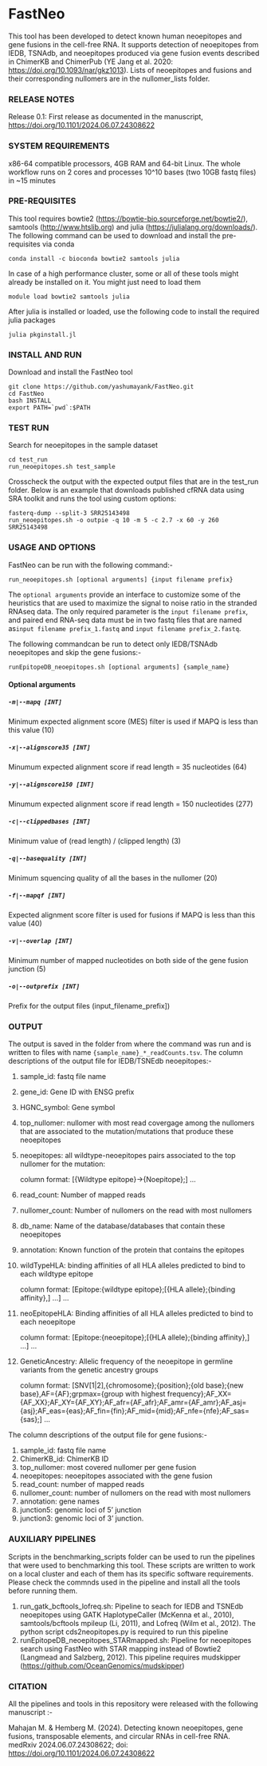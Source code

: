 # FastNeo
This tool has been developed to detect known human neoepitopes and gene fusions in the cell-free RNA. It supports detection of neoepitopes from IEDB, TSNAdb, and neoepitopes produced via gene fusion events described in ChimerKB and ChimerPub (YE Jang et al. 2020: https://doi.org/10.1093/nar/gkz1013). Lists of neoepitopes and fusions and their corresponding nullomers are in the nullomer_lists folder.

### RELEASE NOTES 
Release 0.1: First release as documented in the manuscript, https://doi.org/10.1101/2024.06.07.24308622

### SYSTEM REQUIREMENTS
x86-64 compatible processors, 4GB RAM and 64-bit Linux. The whole workflow runs on 2 cores and processes 10^10 bases (two 10GB fastq files) in ~15 minutes

### PRE-REQUISITES

This tool requires bowtie2 (https://bowtie-bio.sourceforge.net/bowtie2/), samtools (http://www.htslib.org) and julia (https://julialang.org/downloads/). The following command can be used to download and install the pre-requisites via conda
```
conda install -c bioconda bowtie2 samtools julia
```
In case of a high performance cluster, some or all of these tools might already be installed on it. You might just need to load them
```
module load bowtie2 samtools julia
```
After julia is installed or loaded, use the following code to install the required julia packages
```
julia pkginstall.jl
```

### INSTALL AND RUN

Download and install the FastNeo tool
```
git clone https://github.com/yashumayank/FastNeo.git
cd FastNeo
bash INSTALL
export PATH=`pwd`:$PATH
```

### TEST RUN 

Search for neoepitopes in the sample dataset
```
cd test_run
run_neoepitopes.sh test_sample
```
Crosscheck the output with the expected output files that are in the test_run folder. 
Below is an example that downloads published cfRNA data using SRA toolkit and runs the tool using custom options:

```
fasterq-dump --split-3 SRR25143498
run_neoepitopes.sh -o outpie -q 10 -m 5 -c 2.7 -x 60 -y 260 SRR25143498
```

### USAGE AND OPTIONS

FastNeo can be run with the following command:- 

`run_neoepitopes.sh [optional arguments] {input filename prefix}`

The `optional arguments` provide an interface to customize some of the heuristics that are used to maximize the signal to noise ratio in the stranded RNAseq data. The only required parameter is the `input filename prefix`, and paired end RNA-seq data must be in two fastq files that are named as`input filename prefix_1.fastq` and `input filename prefix_2.fastq`.

The following commandcan be run to detect only IEDB/TSNAdb neoepitopes and skip the gene fusions:-

`runEpitopeDB_neoepitopes.sh [optional arguments] {sample_name}`

#### Optional arguments

##### `-m|--mapq [INT] `
Minimum expected alignment score (MES) filter is used if MAPQ is less than this value (10)

##### `-x|--alignscore35 [INT]`

Minumum expected alignment score if read length = 35 nucleotides (64)

##### `-y|--alignscore150 [INT]`

Minumum expected alignment score if read length = 150 nucleotides (277)

##### `-c|--clippedbases [INT]`

Minimum value of (read length) / (clipped length) (3)

##### `-q|--basequality [INT]`

Minimum squencing quality of all the bases in the nullomer (20)

##### `-f|--mapqf [INT]`

Expected alignment score filter  is used for fusions if MAPQ is less than this value (40)

##### `-v|--overlap [INT]`

Minimum number of mapped nucleotides on both side of the gene fusion junction (5)

##### `-o|--outprefix [INT]`

Prefix for the output files (input_filename_prefix])

### OUTPUT

The output is saved in the folder from where the command was run and is written to files with name `{sample_name}_*_readCounts.tsv`. The column descriptions of the output file for IEDB/TSNEdb neoepitopes:-

1) sample_id: fastq file name
2) gene_id: Gene ID with ENSG prefix
3) HGNC_symbol: Gene symbol
4) top_nullomer: nullomer with most read covergage among the nullomers that are associated to the mutation/mutations that produce these neoepitopes
5) neoepitopes: all wildtype-neoepitopes pairs associated to the top nullomer for the mutation:

   column format:
   [{Wildtype epitope}->{Noepitope};] ...
7) read_count: Number of mapped reads 
8) nullomer_count: Number of nullomers on the read with most nullomers
9) db_name: Name of the database/databases that contain these neoepitopes
10) annotation: Known function of the protein that contains the epitopes
11) wildTypeHLA: binding affinities of all HLA alleles predicted to bind to each wildtype epitope

    column format:
    [Epitope:{wildtype epitope};[{HLA allele};{binding affinity},] ...] ... 
13) neoEpitopeHLA: Binding affinities of all HLA alleles predicted to bind to each neoepitope

    column format:
    [Epitope:{neoepitope};[{HLA allele};{binding affinity},] ...] ...
15) GeneticAncestry: Allelic frequency of the neoepitope in germline variants from the genetic ancestry groups

    column format:
    [SNV[1|2],{chromosome};{position};{old base};{new base},AF={AF};grpmax={group with highest frequency};AF_XX={AF_XX};AF_XY={AF_XY};AF_afr={AF_afr};AF_amr={AF_amr};AF_asj={asj};AF_eas={eas};AF_fin={fin};AF_mid={mid};AF_nfe={nfe};AF_sas={sas};] ...


The column descriptions of the output file for gene fusions:-

1) sample_id: fastq file name
2) ChimerKB_id: ChimerKB ID
3) top_nullomer: most covered nullomer per gene fusion
4) neoepitopes: neoepitopes associated with the gene fusion
5) read_count: number of mapped reads
6) nullomer_count: number of nullomers on the read with most nullomers
7) annotation: gene names
8) junction5: genomic loci of 5’ junction
9) junction3: genomic loci of 3’ junction.

### AUXILIARY PIPELINES

Scripts in the benchmarking_scripts folder can be used to run the pipelines that were used to benchmarking this tool. These scripts are written to work on a local cluster and each of them has its specific software requirements. Please check the commnds used in the pipeline and install all the tools before running them.

1) run_gatk_bcftools_lofreq.sh: Pipeline to seach for IEDB and TSNEdb neoepitopes using GATK HaplotypeCaller (McKenna et al., 2010), samtools/bcftools mpileup (Li, 2011), and Lofreq (Wilm et al., 2012). The python script cds2neopitopes.py is required to run this pipeline
2) runEpitopeDB_neoepitopes_STARmapped.sh: Pipeline for neoepitopes search using FastNeo with STAR mapping instead of Bowtie2 (Langmead and Salzberg, 2012). This pipeline requires mudskipper (https://github.com/OceanGenomics/mudskipper)


### CITATION

All the pipelines and tools in this repository were released with the following manuscript :-

Mahajan M. & Hemberg M. (2024). Detecting known neoepitopes, gene fusions, transposable elements, and circular RNAs in cell-free RNA. medRxiv 2024.06.07.24308622; doi: https://doi.org/10.1101/2024.06.07.24308622
